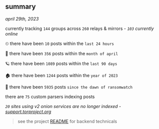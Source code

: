 
## summary
_april 29th, 2023_

currently tracking `144` groups across `260` relays & mirrors - _`103` currently online_

⏲ there have been `10` posts within the `last 24 hours`

🦈 there have been `356` posts within the `month of april`

🪐 there have been `1089` posts within the `last 90 days`

🏚 there have been `1244` posts within the `year of 2023`

🦕 there have been `5935` posts `since the dawn of ransomwatch`

there are `75` custom parsers indexing posts

_`20` sites using v2 onion services are no longer indexed - [support.torproject.org](https://support.torproject.org/onionservices/v2-deprecation/)_

> see the project [README](https://github.com/joshhighet/ransomwatch#ransomwatch--) for backend technicals
